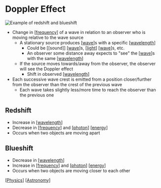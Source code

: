# Doppler Effect

![Example of redshift and blueshift](/assets/second-brain/2021-02-05-09-12-54.png)

- Change in [[frequency]] of a wave in relation to an observer who is moving relative to the wave source
  - A stationary source produces [[wave]]s with a specific [[wavelength]]
    - Could be [[sound]] [[wave]]s, [[light]] [[wave]]s, etc.
    - An observer some distance away expects to "see" the [[wave]]s with the same [[wavelength]]
  - If the source moves towards/away from the observer, the observer will see the Doppler effect
    - Shift in observed [[wavelength]]
- Each successive wave crest is emitted from a position closer/further from the observer than the crest of the previous wave
  - Each wave takes slightly less/more time to reach the observer than the previous one

## Redshift

- Increase in [[wavelength]]
- Decrease in [[frequency]] and [[photon]] [[energy]]
- Occurs when two objects are moving apart

## Blueshift

- Decrease in [[wavelength]]
- Increase in [[frequency]] and [[photon]] [[energy]]
- Occurs when two objects are moving closer to each other

[[Physics]] [[Astronomy]]

[//begin]: # "Autogenerated link references for markdown compatibility"
[frequency]: frequency "Frequency"
[wave]: wave "Wave"
[wavelength]: wavelength "Wavelength"
[wave]: wave "Wave"
[light]: light "Light"
[wave]: wave "Wave"
[wave]: wave "Wave"
[wavelength]: wavelength "Wavelength"
[wavelength]: wavelength "Wavelength"
[wavelength]: wavelength "Wavelength"
[frequency]: frequency "Frequency"
[photon]: photon "Photon"
[energy]: energy "Energy"
[wavelength]: wavelength "Wavelength"
[frequency]: frequency "Frequency"
[photon]: photon "Photon"
[energy]: energy "Energy"
[Physics]: physics "Physics"
[Astronomy]: astronomy "Astronomy"
[//end]: # "Autogenerated link references"